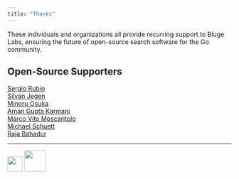 ```yaml
---
title: "Thanks"
---
```


These individuals and organizations all provide recurring support to Bluge Labs, ensuring the future of open-source search software for the Go community.

## Open-Source Supporters

[Sergio Rubio](https://github.com/rubiojr)
<br/>
[Silvan Jegen](https://github.com/Shugyousha)
<br/>
[Minoru Osuka](https://github.com/mosuka)
<br/>
[Aman Gupta Karmani](https://github.com/tmm1)
<br/>
[Marco Vito Moscaritolo](https://github.com/mavimo)
<br/>
[Michael Schuett](https://github.com/michaeljs1990)
<br/>
[Raja Bahadur](https://github.com/pradeep-raja)

---

<a href="https://www.patreon.com/blugelabs"><img src="/img/patreon.png" height="34"/></a>
<a href="https://github.com/sponsors/mschoch"><img src="/img/githubsponsors.png" height="48"/></a>

